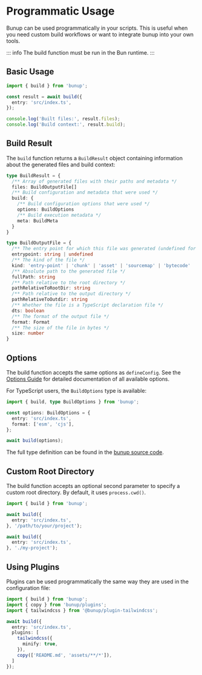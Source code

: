 # Programmatic Usage

Bunup can be used programmatically in your scripts. This is useful when you need custom build workflows or want to integrate bunup into your own tools.

::: info
The build function must be run in the Bun runtime.
:::

## Basic Usage

```typescript
import { build } from 'bunup';

const result = await build({
  entry: 'src/index.ts',
});

console.log('Built files:', result.files);
console.log('Build context:', result.build);
```

## Build Result

The `build` function returns a `BuildResult` object containing information about the generated files and build context:

```typescript
type BuildResult = {
  /** Array of generated files with their paths and metadata */
  files: BuildOutputFile[]
  /** Build configuration and metadata that were used */
  build: {
    /** Build configuration options that were used */
    options: BuildOptions
    /** Build execution metadata */
    meta: BuildMeta
  }
}

type BuildOutputFile = {
  /** The entry point for which this file was generated (undefined for chunks/assets) */
  entrypoint: string | undefined
  /** The kind of the file */
  kind: 'entry-point' | 'chunk' | 'asset' | 'sourcemap' | 'bytecode'
  /** Absolute path to the generated file */
  fullPath: string
  /** Path relative to the root directory */
  pathRelativeToRootDir: string
  /** Path relative to the output directory */
  pathRelativeToOutdir: string
  /** Whether the file is a TypeScript declaration file */
  dts: boolean
  /** The format of the output file */
  format: Format
  /** The size of the file in bytes */
  size: number
}
```

## Options

The build function accepts the same options as `defineConfig`. See the [Options Guide](/docs/guide/options) for detailed documentation of all available options.

For TypeScript users, the `BuildOptions` type is available:

```typescript
import { build, type BuildOptions } from 'bunup';

const options: BuildOptions = {
  entry: 'src/index.ts',
  format: ['esm', 'cjs'],
};

await build(options);
```

The full type definition can be found in the [bunup source code](https://github.com/bunup/bunup/blob/454c78fad5d9c79f2d4472f1f6d9c6137a54cd75/packages/bunup/src/options.ts#L77).

## Custom Root Directory

The build function accepts an optional second parameter to specify a custom root directory. By default, it uses `process.cwd()`.

```typescript
import { build } from 'bunup';

await build({
  entry: 'src/index.ts',
}, '/path/to/your/project');

await build({
  entry: 'src/index.ts',
}, './my-project');
```

## Using Plugins

Plugins can be used programmatically the same way they are used in the configuration file:

```typescript
import { build } from 'bunup';
import { copy } from 'bunup/plugins';
import { tailwindcss } from '@bunup/plugin-tailwindcss';

await build({
  entry: 'src/index.ts',
  plugins: [
    tailwindcss({
      minify: true,
    }),
    copy(['README.md', 'assets/**/*']),
  ]
});
```
